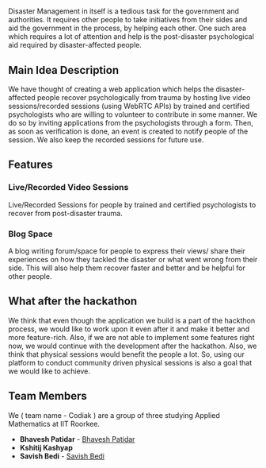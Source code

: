# 
Disaster Management in itself is a tedious task for the government and authorities. It requires other people to take initiatives from their sides and aid the government in the process, by helping each other. One such area which requires a lot of attention and help is the post-disaster psychological aid required by disaster-affected people.

## Main Idea Description
We have thought of creating a web application which helps the disaster-affected people recover psychologically from trauma by hosting live video sessions/recorded sessions (using WebRTC APIs)  by trained and certified psychologists who are willing to volunteer to contribute in some manner. We do so by inviting applications from the psychologists through a form. Then, as soon as verification is done, an event is created to notify people of the session. We also keep the recorded sessions for future use.

## Features 
### Live/Recorded Video Sessions
Live/Recorded Sessions for people by trained and certified psychologists to recover from post-disaster trauma. 
### Blog Space
A blog writing forum/space for people to express their views/ share their experiences on how they tackled the disaster or what went wrong from their side. This will also help them recover faster and better and be helpful for other people. 

## What after the hackathon

We think that even though the application we build is a part of the hackthon process, we would like to work upon it even after it and make it better and more feature-rich. Also, if we are not able to implement some features right now, we would continue with the development after the hackathon. 
Also, we think that physical sessions would benefit the people a lot. So, using our platform to conduct community driven physical sessions is also a goal that we would like to achieve.

## Team Members
We ( team name - Codiak ) are a group of three studying Applied Mathematics at IIT Roorkee. 

* **Bhavesh Patidar** - [Bhavesh Patidar](https://github.com/BhaveshPatidar)
* **Kshitij Kashyap** 
* **Savish Bedi** - [Savish Bedi ](https://github.com/savish28)





